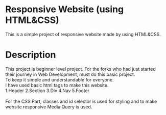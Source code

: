 # Responsive Website (using HTML&CSS)
This is a simple project of responsive website made by using HTML&CSS.
# Description
This project is beginner level project. For the forks who had just started their journey in Web Development, must do this basic project.<br>
To keep it simple and understandable for everyone.<br>
I have used basic html tags to make this website.<br>
1.Header
2.Section
3.Div
4.Nav
5.Footer
<br><br>
For the CSS Part, classes and id selector is used for styling and to make website responsive Media Query is used.
